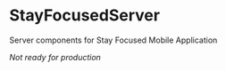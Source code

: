 # StayFocusedServer
Server components for Stay Focused Mobile Application

*Not ready for production*
